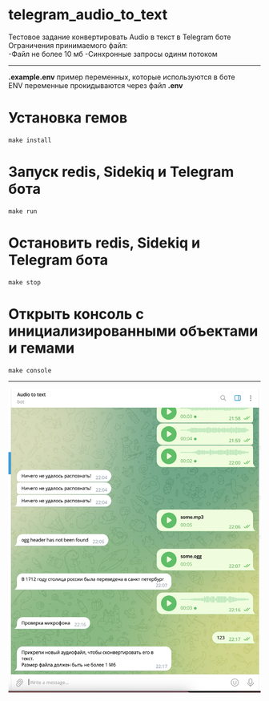 # telegram_audio_to_text
Тестовое задание конвертировать Audio в текст в Telegram боте\
Ограничения принимаемого файл:\
-Файл не более 10 мб
-Синхронные запросы одинм потоком

---

**.example.env** пример переменных, которые используются в боте\
ENV переменные прокидываются через файл **.env**

# Установка гемов
```
make install
```

# Запуск redis, Sidekiq и Telegram бота
```
make run
```

# Остановить redis, Sidekiq и Telegram бота
```
make stop
```

# Открыть консоль с инициализированными объектами и гемами
```
make console
```

---

![alt text](telegram_answers.png)
